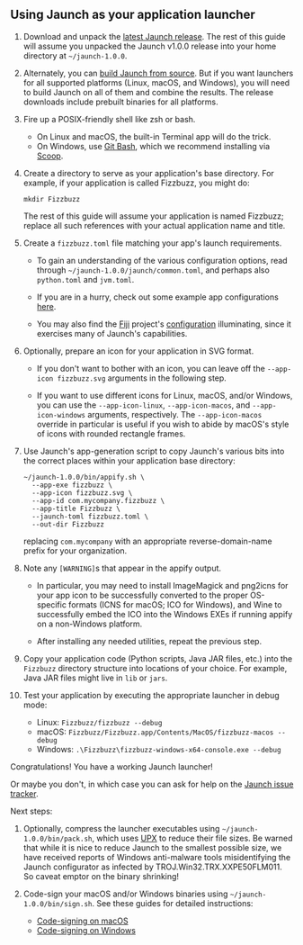 ## Using Jaunch as your application launcher

1. Download and unpack the
   [latest Jaunch release](https://github.com/apposed/jaunch/releases).
   The rest of this guide will assume you unpacked the Jaunch v1.0.0
   release into your home directory at `~/jaunch-1.0.0`.

2. Alternately, you can [build Jaunch from source](BUILD.md). But if you
   want launchers for all supported platforms (Linux, macOS, and Windows),
   you will need to build Jaunch on all of them and combine the results.
   The release downloads include prebuilt binaries for all platforms.

3. Fire up a POSIX-friendly shell like zsh or bash.
   * On Linux and macOS, the built-in Terminal app will do the trick.
   * On Windows, use [Git Bash](https://gitforwindows.org/), which we
     recommend installing via [Scoop](https://scoop.sh/).

4. Create a directory to serve as your application's base directory.
   For example, if your application is called Fizzbuzz, you might do:
   ```shell
   mkdir Fizzbuzz
   ```
   The rest of this guide will assume your application is named Fizzbuzz;
   replace all such references with your actual application name and title.

5. Create a `fizzbuzz.toml` file matching your app's launch requirements.

   - To gain an understanding of the various configuration options,
     read through `~/jaunch-1.0.0/jaunch/common.toml`, and perhaps
     also `python.toml` and `jvm.toml`.

   - If you are in a hurry, check out some example app configurations
     [here](https://github.com/apposed/jaunch/tree/main/configs).

   - You may also find the [Fiji](https://fiji.sc/) project's
     [configuration](https://github.com/fiji/fiji/blob/-/config/jaunch/fiji.toml)
     illuminating, since it exercises many of Jaunch's capabilities.

6. Optionally, prepare an icon for your application in SVG format.

   - If you don't want to bother with an icon, you can leave off
     the `--app-icon fizzbuzz.svg` arguments in the following step.

   - If you want to use different icons for Linux, macOS, and/or
     Windows, you can use the `--app-icon-linux`, `--app-icon-macos`,
     and `--app-icon-windows` arguments, respectively. The
     `--app-icon-macos` override in particular is useful if you wish
     to abide by macOS's style of icons with rounded rectangle frames.

7. Use Jaunch's app-generation script to copy Jaunch's various bits
   into the correct places within your application base directory:
   ```shell
   ~/jaunch-1.0.0/bin/appify.sh \
     --app-exe fizzbuzz \
     --app-icon fizzbuzz.svg \
     --app-id com.mycompany.fizzbuzz \
     --app-title Fizzbuzz \
     --jaunch-toml fizzbuzz.toml \
     --out-dir Fizzbuzz
   ```
   replacing `com.mycompany` with an appropriate reverse-domain-name
   prefix for your organization.

8. Note any `[WARNING]`s that appear in the appify output.

   - In particular, you may need to install ImageMagick and png2icns
     for your app icon to be successfully converted to the proper
     OS-specific formats (ICNS for macOS; ICO for Windows), and
     Wine to successfully embed the ICO into the Windows EXEs
     if running appify on a non-Windows platform.

   - After installing any needed utilities, repeat the previous step.

9. Copy your application code (Python scripts, Java JAR files, etc.)
   into the `Fizzbuzz` directory structure into locations of your
   choice. For example, Java JAR files might live in `lib` or `jars`.

10. Test your application by executing the appropriate launcher in debug mode:
    - Linux: `Fizzbuzz/fizzbuzz --debug`
    - macOS: `Fizzbuzz/Fizzbuzz.app/Contents/MacOS/fizzbuzz-macos --debug`
    - Windows: `.\Fizzbuzz\fizzbuzz-windows-x64-console.exe --debug`

Congratulations! You have a working Jaunch launcher!

Or maybe you don't, in which case you can ask for help on the
[Jaunch issue tracker](https://github.com/apposed/jaunch/issues).

Next steps:

1. Optionally, compress the launcher executables using
   `~/jaunch-1.0.0/bin/pack.sh`, which uses [UPX](https://upx.github.io/) to
   reduce their file sizes. Be warned that while it is nice to reduce Jaunch
   to the smallest possible size, we have received reports of Windows
   anti-malware tools misidentifying the Jaunch configurator as infected by
   TROJ.Win32.TRX.XXPE50FLM011. So caveat emptor on the binary shrinking!

2. Code-sign your macOS and/or Windows binaries using
   `~/jaunch-1.0.0/bin/sign.sh`. See these guides for detailed instructions:
   - [Code-signing on macOS](MACOS.md#code-signing)
   - [Code-signing on Windows](WINDOWS.md#code-signing)
